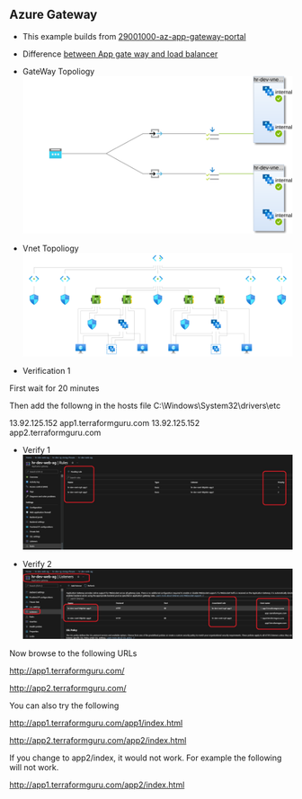 ## Azure Gateway

 - This example builds from [29001000-az-app-gateway-portal](https://github.com/AvtsVivek/AzureWithTerraformAdvanced/tree/main/iac/29001000-az-app-gateway-portal)

- Difference [between App gate way and load balancer](https://blog.siliconvalve.com/2017/04/04/when-to-use-azure-load-balancer-or-application-gateway/#:~:text=The%20first%20real%20difference%20between,(including%20HTTPS%20and%20WebSockets))


- GateWay Topoliogy
![Gateway Topology](./Images/GateWayTopology.svg)

- Vnet Topoliogy
![Vnet Topology](./Images/VnetTopology.svg)

- Verification 1

First wait for 20 minutes

Then add the followng in the hosts file
C:\Windows\System32\drivers\etc

13.92.125.152 app1.terraformguru.com
13.92.125.152 app2.terraformguru.com

- Verify 1
![Verify 1](./Images/Verify1.jpg)

- Verify 2
![Verify 2](./Images/Verify2.jpg)

Now browse to the following URLs

http://app1.terraformguru.com/

http://app2.terraformguru.com/

You can also try the following

http://app1.terraformguru.com/app1/index.html

http://app2.terraformguru.com/app2/index.html

If you change to app2/index, it would not work. For example the following will not work.

http://app1.terraformguru.com/app2/index.html

